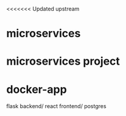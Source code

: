 <<<<<<< Updated upstream
# microservices
microservices project
=======
# docker-app
 flask backend/ react frontend/ postgres

